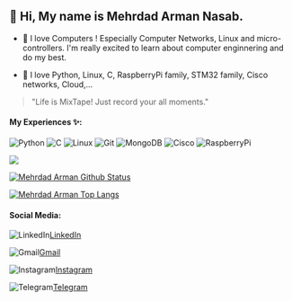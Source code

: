 ## 👋 Hi, My name is  Mehrdad Arman Nasab.

- 💞️ I love Computers ! Especially Computer Networks, Linux and micro-controllers.
I'm really excited to learn about computer enginnering and do my best.

- 🌱 I love Python, Linux, C, RaspberryPi family, STM32 family, Cisco networks, Cloud,...

> "Life is MixTape! Just record your all moments."

#### My Experiences ✨:
![Python](https://img.shields.io/badge/-Python-000?&logo=Python)
![C](https://img.shields.io/badge/-C-000?&logo=C)
![Linux](https://img.shields.io/badge/-Linux-000?&logo=Linux)
![Git](https://img.shields.io/badge/-Git-000?&logo=Git)
![MongoDB](https://img.shields.io/badge/-MongoDB-000?&logo=MongoDB)
![Cisco](https://img.shields.io/badge/-Cisco-000?&logo=Cisco)
![RaspberryPi](https://img.shields.io/badge/-RaspberryPi-000?&logo=RaspberryPi)

<p align="left">
  <a href="https://skillicons.dev">
    <img src="https://skillicons.dev/icons?i=git,vscode,bash,linux,raspberrypi,stm,python,django,mongo,c,cpp,github.cisco" />
  </a>
</p>

[![Mehrdad Arman Github Status](https://github-readme-stats.vercel.app/api?username=mehrdad-mixtape&show_icons=true&theme=radical&hide_rank=false)](https://github.com/anuraghazra/github-readme-stats)

[![Mehrdad Arman Top Langs](https://github-readme-stats.vercel.app/api/top-langs/?username=mehrdad-mixtape&hide=html&layout=compact&line_height=51&langs_count=9&exclude_repo=comp426,Redventures-Movie-Quotes&theme=radical)](https://github.com/anuraghazra/github-readme-stats)

#### Social Media: 
![LinkedIn](https://img.shields.io/badge/-LinkedIn-000?&logo=LinkedIn)[LinkedIn](http://www.linkedin.com/in/mehrdad-arman-nasab-5357b2193)

![Gmail](https://img.shields.io/badge/-Gmail-000?&logo=Gmail)[Gmail](mehrdad0011998@gmail.com)

![Instagram](https://img.shields.io/badge/-Instagram-000?&logo=Instagram)[Instagram](https://www.instagram.com/armanmehrdad/)

![Telegram](https://img.shields.io/badge/-Telegram-000?&logo=Telegram)[Telegram](https://t.me/M1D9A9N8)

<!---
mehrdad-mixtape/mehrdad-mixtape is a ✨ special ✨ repository because its `README.md` (this file) appears on your GitHub profile.
You can click the Preview link to take a look at your changes.
.--->
